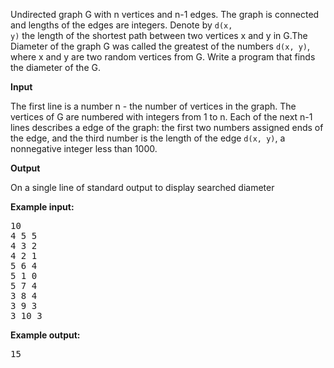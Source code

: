 Undirected graph G with n vertices and n-1 edges. The graph is connected and lengths
 of the edges are integers. Denote by <code>d(x, y)</code> the length of the shortest path between
 two vertices x and y in G.The Diameter of the graph G was called the greatest of the numbers <code>d(x, y)</code>,
 where x and y are two random vertices from G. Write a program that finds the diameter of the G.
 
<b>Input</b>

 The first line is a number n - the number of vertices
 in the graph. The vertices of G are numbered with integers from 1 to n.
 Each of the next n-1 lines describes a edge of the graph: the first two numbers assigned ends 
 of the edge, and the third number is the length of the edge <code>d(x, y)</code>, a nonnegative integer less than 1000.

 <b>Output </b>

On a single line of standard output to display searched diameter

<b>Example input:</b>
<pre>
10 
4 5 5 
4 3 2 
4 2 1 
5 6 4 
5 1 0 
5 7 4 
3 8 4 
3 9 3 
3 10 3 
</pre>
<b>Example output:</b>
<pre>
15
</pre>